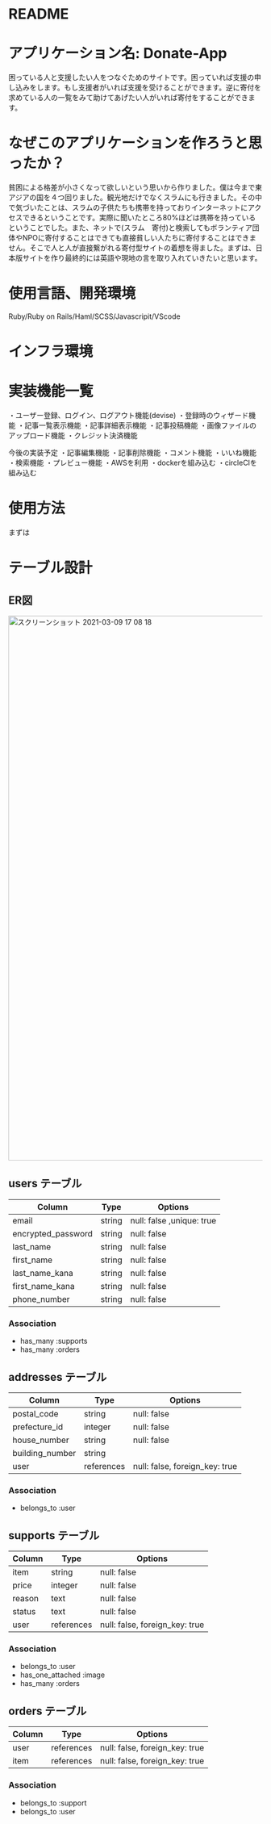 # README

# アプリケーション名: Donate-App
困っている人と支援したい人をつなぐためのサイトです。困っていれば支援の申し込みをします。もし支援者がいれば支援を受けることができます。逆に寄付を求めている人の一覧をみて助けてあげたい人がいれば寄付をすることができます。

# なぜこのアプリケーションを作ろうと思ったか？
貧困による格差が小さくなって欲しいという思いから作りました。僕は今まで東アジアの国を４つ回りました。観光地だけでなくスラムにも行きました。その中で気づいたことは、スラムの子供たちも携帯を持っておりインターネットにアクセスできるということです。実際に聞いたところ80%ほどは携帯を持っているということでした。また、ネットで(スラム　寄付)と検索してもボランティア団体やNPOに寄付することはできても直接貧しい人たちに寄付することはできません。そこで人と人が直接繋がれる寄付型サイトの着想を得ました。まずは、日本版サイトを作り最終的には英語や現地の言を取り入れていきたいと思います。

# 使用言語、開発環境
Ruby/Ruby on Rails/Haml/SCSS/Javascripit/VScode


# インフラ環境

# 実装機能一覧
・ユーザー登録、ログイン、ログアウト機能(devise)
・登録時のウィザード機能
・記事一覧表示機能
・記事詳細表示機能
・記事投稿機能
・画像ファイルのアップロード機能
・クレジット決済機能

今後の実装予定
・記事編集機能
・記事削除機能
・コメント機能
・いいね機能
・検索機能
・プレビュー機能
・AWSを利用
・dockerを組み込む
・circleCIを組み込む

# 使用方法
まずは


# テーブル設計

## ER図

<img width="1080" alt="スクリーンショット 2021-03-09 17 08 18" src="https://user-images.githubusercontent.com/78077570/110439319-a8f8f780-80fa-11eb-8ca2-302cdd5d7114.png">

## users テーブル

| Column             | Type   | Options     |
| ------------------ | ------ | ----------- |
| email              | string | null: false ,unique: true|
| encrypted_password | string | null: false |
| last_name          | string | null: false |
| first_name         | string | null: false |
| last_name_kana     | string | null: false |
| first_name_kana    | string | null: false |
| phone_number       | string | null: false |


### Association

- has_many :supports
- has_many :orders

## addresses テーブル

| Column          | Type       | Options     |
| --------------- | ---------- | ----------- |
| postal_code     | string     | null: false |
| prefecture_id   | integer    | null: false |
| house_number    | string     | null: false |
| building_number | string     |             |
| user            | references | null: false, foreign_key: true |


### Association

- belongs_to :user

## supports テーブル

| Column          | Type       | Options     |
| --------------- | ---------- | ----------- |
| item            | string     | null: false |
| price           | integer    | null: false |
| reason          | text       | null: false |
| status          | text       | null: false |
| user            | references | null: false, foreign_key: true |


### Association

- belongs_to :user
- has_one_attached :image
- has_many :orders


## orders テーブル

| Column | Type       | Options                        |
| ------ | ---------- | ------------------------------ |
| user   | references | null: false, foreign_key: true |
| item   | references | null: false, foreign_key: true |

### Association

- belongs_to :support
- belongs_to :user

